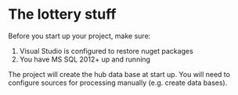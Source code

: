 # The lottery stuff

Before you start up your project, make sure:
1. Visual Studio is configured to restore nuget packages
2. You have MS SQL 2012+ up and running

The project will create the hub data base at start up. 
You will need to configure sources for processing manually (e.g. create data bases).

